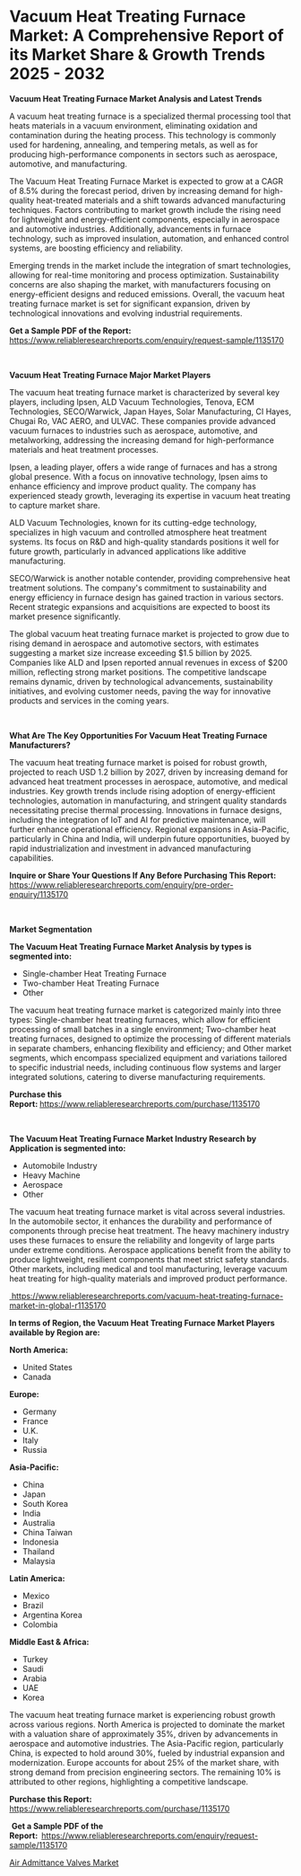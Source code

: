 <p><h1>Vacuum Heat Treating Furnace Market: A Comprehensive Report of its Market Share & Growth Trends 2025 - 2032</h1></p><p><strong>Vacuum Heat Treating Furnace Market Analysis and Latest Trends</strong></p>
<p><p>A vacuum heat treating furnace is a specialized thermal processing tool that heats materials in a vacuum environment, eliminating oxidation and contamination during the heating process. This technology is commonly used for hardening, annealing, and tempering metals, as well as for producing high-performance components in sectors such as aerospace, automotive, and manufacturing. </p><p>The Vacuum Heat Treating Furnace Market is expected to grow at a CAGR of 8.5% during the forecast period, driven by increasing demand for high-quality heat-treated materials and a shift towards advanced manufacturing techniques. Factors contributing to market growth include the rising need for lightweight and energy-efficient components, especially in aerospace and automotive industries. Additionally, advancements in furnace technology, such as improved insulation, automation, and enhanced control systems, are boosting efficiency and reliability.</p><p>Emerging trends in the market include the integration of smart technologies, allowing for real-time monitoring and process optimization. Sustainability concerns are also shaping the market, with manufacturers focusing on energy-efficient designs and reduced emissions. Overall, the vacuum heat treating furnace market is set for significant expansion, driven by technological innovations and evolving industrial requirements.</p></p>
<p><strong>Get a Sample PDF of the Report:&nbsp;</strong> <a href="https://www.reliableresearchreports.com/enquiry/request-sample/1135170?utm_campaign=2333&utm_medium=2&utm_source=Github&utm_content=ia&utm_term=18022025&utm_id=vacuum-heat-treating-furnace">https://www.reliableresearchreports.com/enquiry/request-sample/1135170</a></p>
<p>&nbsp;</p>
<p><strong>Vacuum Heat Treating Furnace Major Market Players</strong></p>
<p><p>The vacuum heat treating furnace market is characterized by several key players, including Ipsen, ALD Vacuum Technologies, Tenova, ECM Technologies, SECO/Warwick, Japan Hayes, Solar Manufacturing, CI Hayes, Chugai Ro, VAC AERO, and ULVAC. These companies provide advanced vacuum furnaces to industries such as aerospace, automotive, and metalworking, addressing the increasing demand for high-performance materials and heat treatment processes.</p><p>Ipsen, a leading player, offers a wide range of furnaces and has a strong global presence. With a focus on innovative technology, Ipsen aims to enhance efficiency and improve product quality. The company has experienced steady growth, leveraging its expertise in vacuum heat treating to capture market share.</p><p>ALD Vacuum Technologies, known for its cutting-edge technology, specializes in high vacuum and controlled atmosphere heat treatment systems. Its focus on R&D and high-quality standards positions it well for future growth, particularly in advanced applications like additive manufacturing.</p><p>SECO/Warwick is another notable contender, providing comprehensive heat treatment solutions. The company's commitment to sustainability and energy efficiency in furnace design has gained traction in various sectors. Recent strategic expansions and acquisitions are expected to boost its market presence significantly.</p><p>The global vacuum heat treating furnace market is projected to grow due to rising demand in aerospace and automotive sectors, with estimates suggesting a market size increase exceeding $1.5 billion by 2025. Companies like ALD and Ipsen reported annual revenues in excess of $200 million, reflecting strong market positions. The competitive landscape remains dynamic, driven by technological advancements, sustainability initiatives, and evolving customer needs, paving the way for innovative products and services in the coming years.</p></p>
<p>&nbsp;</p>
<p><strong>What Are The Key Opportunities For Vacuum Heat Treating Furnace Manufacturers?</strong></p>
<p><p>The vacuum heat treating furnace market is poised for robust growth, projected to reach USD 1.2 billion by 2027, driven by increasing demand for advanced heat treatment processes in aerospace, automotive, and medical industries. Key growth trends include rising adoption of energy-efficient technologies, automation in manufacturing, and stringent quality standards necessitating precise thermal processing. Innovations in furnace designs, including the integration of IoT and AI for predictive maintenance, will further enhance operational efficiency. Regional expansions in Asia-Pacific, particularly in China and India, will underpin future opportunities, buoyed by rapid industrialization and investment in advanced manufacturing capabilities.</p></p>
<p><strong>Inquire or Share Your Questions If Any Before Purchasing This Report:</strong> <a href="https://www.reliableresearchreports.com/enquiry/pre-order-enquiry/1135170?utm_campaign=2333&utm_medium=2&utm_source=Github&utm_content=ia&utm_term=18022025&utm_id=vacuum-heat-treating-furnace">https://www.reliableresearchreports.com/enquiry/pre-order-enquiry/1135170</a></p>
<p>&nbsp;</p>
<p><strong>Market Segmentation</strong></p>
<p><strong>The Vacuum Heat Treating Furnace Market Analysis by types is segmented into:</strong></p>
<p><ul><li>Single-chamber Heat Treating Furnace</li><li>Two-chamber Heat Treating Furnace</li><li>Other</li></ul></p>
<p><p>The vacuum heat treating furnace market is categorized mainly into three types: Single-chamber heat treating furnaces, which allow for efficient processing of small batches in a single environment; Two-chamber heat treating furnaces, designed to optimize the processing of different materials in separate chambers, enhancing flexibility and efficiency; and Other market segments, which encompass specialized equipment and variations tailored to specific industrial needs, including continuous flow systems and larger integrated solutions, catering to diverse manufacturing requirements.</p></p>
<p><strong>Purchase this Report:&nbsp;</strong><a href="https://www.reliableresearchreports.com/purchase/1135170?utm_campaign=2333&utm_medium=2&utm_source=Github&utm_content=ia&utm_term=18022025&utm_id=vacuum-heat-treating-furnace">https://www.reliableresearchreports.com/purchase/1135170</a></p>
<p>&nbsp;</p>
<p><strong>The Vacuum Heat Treating Furnace Market Industry Research by Application is segmented into:</strong></p>
<p><ul><li>Automobile Industry</li><li>Heavy Machine</li><li>Aerospace</li><li>Other</li></ul></p>
<p><p>The vacuum heat treating furnace market is vital across several industries. In the automobile sector, it enhances the durability and performance of components through precise heat treatment. The heavy machinery industry uses these furnaces to ensure the reliability and longevity of large parts under extreme conditions. Aerospace applications benefit from the ability to produce lightweight, resilient components that meet strict safety standards. Other markets, including medical and tool manufacturing, leverage vacuum heat treating for high-quality materials and improved product performance.</p></p>
<p><a href="https://www.reliableresearchreports.com/vacuum-heat-treating-furnace-market-in-global-r1135170?utm_campaign=2333&utm_medium=2&utm_source=Github&utm_content=ia&utm_term=18022025&utm_id=vacuum-heat-treating-furnace">&nbsp;https://www.reliableresearchreports.com/vacuum-heat-treating-furnace-market-in-global-r1135170</a></p>
<p><strong>In terms of Region, the Vacuum Heat Treating Furnace Market Players available by Region are:</strong></p>
<p>
    <p> <strong> North America: </strong>
        <ul>
            <li>United States</li>
            <li>Canada</li>
        </ul>
        </p> 
    <p> <strong> Europe: </strong>
        <ul>
            <li>Germany</li>
            <li>France</li>
            <li>U.K.</li>
            <li>Italy</li>
            <li>Russia</li>
        </ul>
        </p> 
    <p> <strong> Asia-Pacific: </strong>
        <ul>
            <li>China</li>
            <li>Japan</li>
            <li>South Korea</li>
            <li>India</li>
            <li>Australia</li>
            <li>China Taiwan</li>
            <li>Indonesia</li>
            <li>Thailand</li>
            <li>Malaysia</li>
        </ul>
        </p> 
    <p> <strong> Latin America: </strong>
        <ul>
            <li>Mexico</li>
            <li>Brazil</li>
            <li>Argentina Korea</li>
            <li>Colombia</li>
        </ul>
        </p> 
    <p> <strong> Middle East & Africa: </strong>
        <ul>
            <li>Turkey</li>
            <li>Saudi</li>
            <li>Arabia</li>
            <li>UAE</li>
            <li>Korea</li>
        </ul>
    </p>
    </p>
<p><p>The vacuum heat treating furnace market is experiencing robust growth across various regions. North America is projected to dominate the market with a valuation share of approximately 35%, driven by advancements in aerospace and automotive industries. The Asia-Pacific region, particularly China, is expected to hold around 30%, fueled by industrial expansion and modernization. Europe accounts for about 25% of the market share, with strong demand from precision engineering sectors. The remaining 10% is attributed to other regions, highlighting a competitive landscape.</p></p>
<p><strong>Purchase this Report: </strong><a href="https://www.reliableresearchreports.com/purchase/1135170?utm_campaign=2333&utm_medium=2&utm_source=Github&utm_content=ia&utm_term=18022025&utm_id=vacuum-heat-treating-furnace">https://www.reliableresearchreports.com/purchase/1135170</a></p>
<p>&nbsp;<strong>Get a Sample PDF of the Report:&nbsp;&nbsp;</strong><a href="https://www.reliableresearchreports.com/enquiry/request-sample/1135170?utm_campaign=2333&utm_medium=2&utm_source=Github&utm_content=ia&utm_term=18022025&utm_id=vacuum-heat-treating-furnace">https://www.reliableresearchreports.com/enquiry/request-sample/1135170</a></p>
<p><strong></strong></p>
<p><p><a href="https://github.com/yankimber90yankim/Market-Research-Report-List-1/blob/main/air-admittance-valves-market.md?utm_campaign=2333&utm_medium=2&utm_source=Github&utm_content=ia&utm_term=18022025&utm_id=vacuum-heat-treating-furnace">Air Admittance Valves Market</a></p></p>